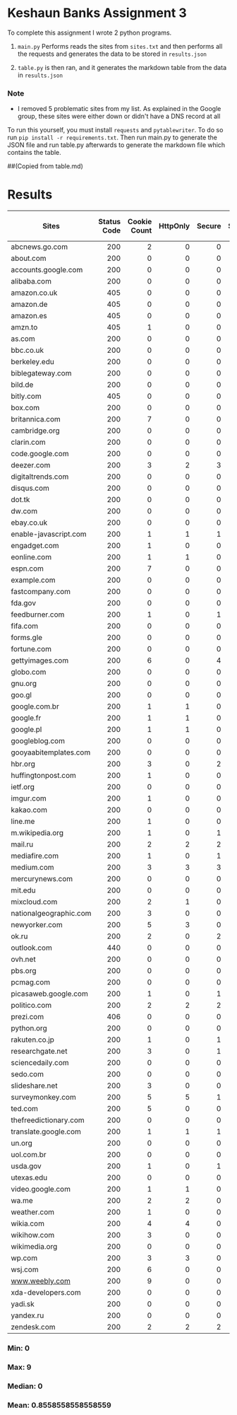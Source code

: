 # Keshaun Banks Assignment 3
To complete this assignment I wrote 2 python programs.
1) ``main.py`` Performs reads the sites from ``sites.txt`` and then performs all the requests and generates the data to be stored in ``results.json``

2) ``table.py`` is then ran, and it generates the markdown table from the data in ``results.json``

### Note
* I removed 5 problematic sites from my list. As explained in the Google group, these sites were either down or didn't have a DNS record at all

To run this yourself, you must install ``requests`` and ``pytablewriter``. To do so run ``pip install -r requirements.txt``. Then run main.py to generate the JSON file and run table.py afterwards to generate the markdown file
which contains the table.

##(Copied from table.md)
# Results
|        Sites         |Status Code|Cookie Count|HttpOnly|Secure|SameSite|SameSite Strict|SameSite Lax|SameSite None|Path|Non-default Path|
|----------------------|----------:|-----------:|-------:|-----:|-------:|--------------:|-----------:|------------:|---:|---------------:|
|abcnews.go.com        |        200|           2|       0|     0|       0|              0|           0|            0|   2|               0|
|about.com             |        200|           0|       0|     0|       0|              0|           0|            0|   0|               0|
|accounts.google.com   |        200|           0|       0|     0|       0|              0|           0|            0|   0|               0|
|alibaba.com           |        200|           0|       0|     0|       0|              0|           0|            0|   0|               0|
|amazon.co.uk          |        405|           0|       0|     0|       0|              0|           0|            0|   0|               0|
|amazon.de             |        405|           0|       0|     0|       0|              0|           0|            0|   0|               0|
|amazon.es             |        405|           0|       0|     0|       0|              0|           0|            0|   0|               0|
|amzn.to               |        405|           1|       0|     0|       0|              0|           0|            0|   1|               0|
|as.com                |        200|           0|       0|     0|       0|              0|           0|            0|   0|               0|
|bbc.co.uk             |        200|           0|       0|     0|       0|              0|           0|            0|   0|               0|
|berkeley.edu          |        200|           0|       0|     0|       0|              0|           0|            0|   0|               0|
|biblegateway.com      |        200|           0|       0|     0|       0|              0|           0|            0|   0|               0|
|bild.de               |        200|           0|       0|     0|       0|              0|           0|            0|   0|               0|
|bitly.com             |        405|           0|       0|     0|       0|              0|           0|            0|   0|               0|
|box.com               |        200|           0|       0|     0|       0|              0|           0|            0|   0|               0|
|britannica.com        |        200|           7|       0|     0|       0|              0|           0|            0|   7|               0|
|cambridge.org         |        200|           0|       0|     0|       0|              0|           0|            0|   0|               0|
|clarin.com            |        200|           0|       0|     0|       0|              0|           0|            0|   0|               0|
|code.google.com       |        200|           0|       0|     0|       0|              0|           0|            0|   0|               0|
|deezer.com            |        200|           3|       2|     3|       2|              0|           0|            2|   3|               0|
|digitaltrends.com     |        200|           0|       0|     0|       0|              0|           0|            0|   0|               0|
|disqus.com            |        200|           0|       0|     0|       0|              0|           0|            0|   0|               0|
|dot.tk                |        200|           0|       0|     0|       0|              0|           0|            0|   0|               0|
|dw.com                |        200|           0|       0|     0|       0|              0|           0|            0|   0|               0|
|ebay.co.uk            |        200|           0|       0|     0|       0|              0|           0|            0|   0|               0|
|enable-javascript.com |        200|           1|       1|     1|       0|              0|           1|            0|   1|               0|
|engadget.com          |        200|           1|       0|     0|       0|              0|           0|            0|   1|               0|
|eonline.com           |        200|           1|       1|     0|       1|              1|           0|            0|   1|               0|
|espn.com              |        200|           7|       0|     0|       0|              0|           0|            0|   7|               0|
|example.com           |        200|           0|       0|     0|       0|              0|           0|            0|   0|               0|
|fastcompany.com       |        200|           0|       0|     0|       0|              0|           0|            0|   0|               0|
|fda.gov               |        200|           0|       0|     0|       0|              0|           0|            0|   0|               0|
|feedburner.com        |        200|           1|       0|     1|       1|              0|           0|            0|   1|               0|
|fifa.com              |        200|           0|       0|     0|       0|              0|           0|            0|   0|               0|
|forms.gle             |        200|           0|       0|     0|       0|              0|           0|            0|   0|               0|
|fortune.com           |        200|           0|       0|     0|       0|              0|           0|            0|   0|               0|
|gettyimages.com       |        200|           6|       0|     4|       6|              0|           0|            0|   6|               0|
|globo.com             |        200|           0|       0|     0|       0|              0|           0|            0|   0|               0|
|gnu.org               |        200|           0|       0|     0|       0|              0|           0|            0|   0|               0|
|goo.gl                |        200|           0|       0|     0|       0|              0|           0|            0|   0|               0|
|google.com.br         |        200|           1|       1|     0|       1|              0|           0|            0|   1|               0|
|google.fr             |        200|           1|       1|     0|       1|              0|           0|            0|   1|               0|
|google.pl             |        200|           1|       1|     0|       1|              0|           0|            0|   1|               0|
|googleblog.com        |        200|           0|       0|     0|       0|              0|           0|            0|   0|               0|
|gooyaabitemplates.com |        200|           0|       0|     0|       0|              0|           0|            0|   0|               0|
|hbr.org               |        200|           3|       0|     2|       2|              0|           0|            0|   3|               0|
|huffingtonpost.com    |        200|           1|       0|     0|       0|              0|           0|            0|   1|               0|
|ietf.org              |        200|           0|       0|     0|       0|              0|           0|            0|   0|               0|
|imgur.com             |        200|           1|       0|     0|       0|              0|           0|            0|   1|               0|
|kakao.com             |        200|           0|       0|     0|       0|              0|           0|            0|   0|               0|
|line.me               |        200|           1|       0|     0|       0|              0|           0|            0|   1|               0|
|m.wikipedia.org       |        200|           1|       0|     1|       1|              0|           0|            0|   1|               0|
|mail.ru               |        200|           2|       2|     2|       2|              0|           0|            2|   2|               0|
|mediafire.com         |        200|           1|       0|     1|       0|              0|           0|            0|   1|               0|
|medium.com            |        200|           3|       3|     3|       3|              0|           0|            3|   3|               0|
|mercurynews.com       |        200|           0|       0|     0|       0|              0|           0|            0|   0|               0|
|mit.edu               |        200|           0|       0|     0|       0|              0|           0|            0|   0|               0|
|mixcloud.com          |        200|           2|       1|     0|       1|              0|           1|            0|   2|               0|
|nationalgeographic.com|        200|           3|       0|     0|       0|              0|           0|            0|   3|               0|
|newyorker.com         |        200|           5|       3|     0|       4|              1|           0|            2|   5|               0|
|ok.ru                 |        200|           2|       0|     2|       2|              0|           0|            0|   2|               0|
|outlook.com           |        440|           0|       0|     0|       0|              0|           0|            0|   0|               0|
|ovh.net               |        200|           0|       0|     0|       0|              0|           0|            0|   0|               0|
|pbs.org               |        200|           0|       0|     0|       0|              0|           0|            0|   0|               0|
|pcmag.com             |        200|           0|       0|     0|       0|              0|           0|            0|   0|               0|
|picasaweb.google.com  |        200|           1|       0|     1|       1|              0|           0|            0|   1|               0|
|politico.com          |        200|           2|       2|     2|       2|              0|           0|            2|   2|               0|
|prezi.com             |        406|           0|       0|     0|       0|              0|           0|            0|   0|               0|
|python.org            |        200|           0|       0|     0|       0|              0|           0|            0|   0|               0|
|rakuten.co.jp         |        200|           1|       0|     1|       0|              0|           0|            0|   1|               0|
|researchgate.net      |        200|           3|       0|     1|       3|              0|           0|            0|   3|               0|
|sciencedaily.com      |        200|           0|       0|     0|       0|              0|           0|            0|   0|               0|
|sedo.com              |        200|           0|       0|     0|       0|              0|           0|            0|   0|               0|
|slideshare.net        |        200|           3|       0|     0|       0|              0|           0|            0|   3|               0|
|surveymonkey.com      |        200|           5|       5|     1|       5|              0|           0|            0|   5|               0|
|ted.com               |        200|           5|       0|     0|       0|              0|           0|            0|   5|               0|
|thefreedictionary.com |        200|           0|       0|     0|       0|              0|           0|            0|   0|               0|
|translate.google.com  |        200|           1|       1|     1|       1|              0|           0|            0|   1|               0|
|un.org                |        200|           0|       0|     0|       0|              0|           0|            0|   0|               0|
|uol.com.br            |        200|           0|       0|     0|       0|              0|           0|            0|   0|               0|
|usda.gov              |        200|           1|       0|     1|       0|              0|           0|            0|   1|               0|
|utexas.edu            |        200|           0|       0|     0|       0|              0|           0|            0|   0|               0|
|video.google.com      |        200|           1|       1|     0|       1|              0|           0|            0|   1|               0|
|wa.me                 |        200|           2|       2|     0|       2|              0|           0|            2|   2|               0|
|weather.com           |        200|           1|       0|     0|       1|              0|           0|            0|   1|               0|
|wikia.com             |        200|           4|       4|     0|       4|              0|           0|            4|   4|               0|
|wikihow.com           |        200|           3|       0|     0|       3|              0|           0|            0|   3|               0|
|wikimedia.org         |        200|           0|       0|     0|       0|              0|           0|            0|   0|               0|
|wp.com                |        200|           3|       3|     0|       3|              1|           0|            2|   3|               0|
|wsj.com               |        200|           6|       0|     0|       0|              0|           0|            0|   6|               0|
|www.weebly.com        |        200|           9|       0|     0|       0|              0|           0|            0|   9|               0|
|xda-developers.com    |        200|           0|       0|     0|       0|              0|           0|            0|   0|               0|
|yadi.sk               |        200|           0|       0|     0|       0|              0|           0|            0|   0|               0|
|yandex.ru             |        200|           0|       0|     0|       0|              0|           0|            0|   0|               0|
|zendesk.com           |        200|           2|       2|     2|       2|              0|           0|            2|   2|               0|

### Min: 0 

### Max: 9 

### Median: 0 

### Mean: 0.8558558558558559 

        
